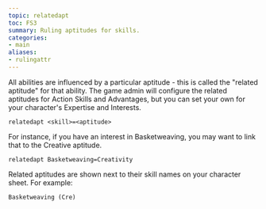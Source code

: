 ```yaml
---
topic: relatedapt
toc: FS3
summary: Ruling aptitudes for skills.
categories:
- main
aliases:
- rulingattr
---
```

All abilities are influenced by a particular aptitude - this is called the "related aptitude" for that ability.  The game admin will configure the related aptitudes for Action Skills and Advantages, but you can set your own for your character's Expertise and Interests.

 `relatedapt <skill>=<aptitude>`

For instance, if you have an interest in Basketweaving, you may want to link that to the Creative aptitude. 

`relatedapt Basketweaving=Creativity`
    
Related aptitudes are shown next to their skill names on your character sheet.   For example:

    Basketweaving (Cre)
